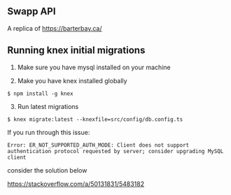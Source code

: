 ## Swapp API

A replica of https://barterbay.ca/


## Running knex initial migrations

1. Make sure you have mysql installed on your machine

2. Make you have knex installed globally

`$ npm install -g knex`

3. Run latest migrations

`$ knex migrate:latest --knexfile=src/config/db.config.ts`


If you run through this issue: 

`Error: ER_NOT_SUPPORTED_AUTH_MODE: Client does not support authentication protocol requested by server; consider upgrading MySQL client`

consider the solution below 

https://stackoverflow.com/a/50131831/5483182
